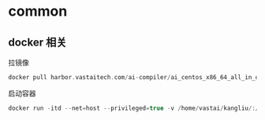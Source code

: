 <!--
 * @Author: liu kang
 * @Date: 2024-10-14 17:11:58
 * @LastEditors: LiuKang
 * @LastEditTime: 2024-10-14 17:16:54
 * @FilePath: \Notes\work\vastai.md
 * @Description: 
 * 
 * Copyright (c) 2024 by ${git_name_email}, All Rights Reserved. 
-->
# common
## docker 相关
拉镜像
```cpp
docker pull harbor.vastaitech.com/ai-compiler/ai_centos_x86_64_all_in_one_image:0.1.10
```
启动容器
```cpp
docker run -itd --net=host --privileged=true -v /home/vastai/kangliu/:/opt/soft/ -v /aitest:/aitest -v /home/vastai:/home/vastai -v /pipeline:/pipeline -v /external:/external -v /external2:/external2 -v /lib/modules:/lib/modules -v /usr/src:/usr/src  -v /dev:/dev  --entrypoint="/bin/bash" --name KL_TVM harbor.vastaitech.com/ai-compiler/ai_ubuntu18.04_x86_64_llvm9_develop_image:0.2.9
```